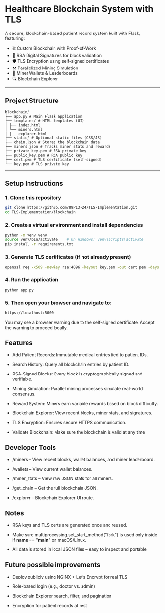 # Healthcare Blockchain System with TLS

A secure, blockchain-based patient record system built with Flask, featuring:

- ⛓️ Custom Blockchain with Proof-of-Work
- 🔐 RSA Digital Signatures for block validation
- 🛡️ TLS Encryption using self-signed certificates
- ⚒️ Parallelized Mining Simulation
- 🧮 Miner Wallets & Leaderboards
- 🔍 Blockchain Explorer

---

## Project Structure
```
blockchain/
├── app.py # Main Flask application
├── templates/ # HTML templates (UI)
│ ├── index.html
│ └── miners.html
| |__ explorer.html
├── static/ # Optional static files (CSS/JS)
├── chain.json # Stores the blockchain data
├── miners.json # Tracks miner stats and rewards
├── private_key.pem # RSA private key
├── public_key.pem # RSA public key
├── cert.pem # TLS certificate (self-signed)
└── key.pem # TLS private key
```

---

## Setup Instructions

### 1. Clone this repository

```bash
git clone https://github.com/89P13-24/TLS-Implementation.git
cd TLS-Implementation/blockchain
```

### 2. Create a virtual environment and install dependencies
```bash
python -m venv venv
source venv/bin/activate    # On Windows: venv\Scripts\activate
pip install -r requirements.txt
```

### 3. Generate TLS certificates (if not already present)
```bash
openssl req -x509 -newkey rsa:4096 -keyout key.pem -out cert.pem -days 365 -nodes
```

### 4. Run the application
```bash
python app.py
```
### 5. Then open your browser and navigate to:

```bash
https://localhost:5000
```

 You may see a browser warning due to the self-signed certificate. Accept the warning to proceed locally.

## Features
- Add Patient Records: Immutable medical entries tied to patient IDs.

- Search History: Query all blockchain entries by patient ID.

- RSA-Signed Blocks: Every block is cryptographically signed and verifiable.

- Mining Simulation: Parallel mining processes simulate real-world consensus.

- Reward System: Miners earn variable rewards based on block difficulty.

- Blockchain Explorer: View recent blocks, miner stats, and signatures.

- TLS Encryption: Ensures secure HTTPS communication.

- Validate Blockchain: Make sure the blockchain is valid at any time
  
## Developer Tools

- /miners – View recent blocks, wallet balances, and miner leaderboard.

- /wallets – View current wallet balances.

- /miner_stats – View raw JSON stats for all miners.

- /get_chain – Get the full blockchain JSON.

- /explorer – Blockchain Explorer UI route.

##  Notes
- RSA keys and TLS certs are generated once and reused.

- Make sure multiprocessing.set_start_method("fork") is used only inside if __name__ == "__main__" on macOS/Linux.

- All data is stored in local JSON files – easy to inspect and portable

## Future possible improvements

- Deploy publicly using NGINX + Let’s Encrypt for real TLS

- Role-based login (e.g., doctor vs. admin)

- Blockchain Explorer search, filter, and pagination

- Encryption for patient records at rest







